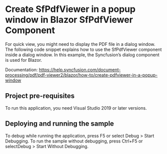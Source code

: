 # Create SfPdfViewer in a popup window in Blazor SfPdfViewer Component
For quick view, you might need to display the PDF file in a dialog window. The following code snippet explains how to use the SfPdfViewer component inside a dialog window. In this example, the Syncfusion’s dialog component is used for Blazor. 

Documentation: https://help.syncfusion.com/document-processing/pdf/pdf-viewer2/blazor/how-to/create-pdfviewer-in-a-popup-window

## Project pre-requisites
To run this application, you need Visual Studio 2019 or later versions.

## Deploying and running the sample
To debug while running the application, press F5 or select Debug > Start Debugging. To run the sample without debugging, press Ctrl+F5 or selectDebug > Start Without Debugging.